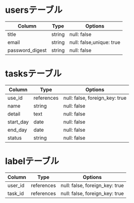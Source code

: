 # usersテーブル

| Column             | Type       | Options                        |
| ------------------ | ---------- | ------------------------------ |
| title              | string     | null: false                    |
| email              | string     | null: false,unique: true       |
| password_digest    | string     | null: false                    |

# tasksテーブル

| Column             | Type       | Options                        |
| ------------------ | ---------- | ------------------------------ |
| use_id             | references | null: false, foreign_key: true |
| name               | string     | null: false                    |
| detail             | text       | null: false                    |
| start_day          | date       | null: false                    |
| end_day            | date       | null: false                    |
| status             | string     | null: false                    |

# labelテーブル

| Column             | Type       | Options                        |
| ------------------ | ---------- | ------------------------------ |
| user_id            | references | null: false, foreign_key: true |
| task_id            | references | null: false, foreign_key: true |

